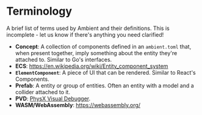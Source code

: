 # Terminology

A brief list of terms used by Ambient and their definitions. This is incomplete - let us know if there's anything you need clarified!

- **Concept**: A collection of components defined in an `ambient.toml` that, when present together, imply something about the entity they're attached to. Similar to Go's interfaces.
- **ECS**: <https://en.wikipedia.org/wiki/Entity_component_system>
- **`ElementComponent`**: A piece of UI that can be rendered. Similar to React's Components.
- **Prefab**: A entity or group of entities. Often an entity with a model and a collider attached to it.
- **PVD**: [PhysX Visual Debugger](https://developer.nvidia.com/physx-visual-debugger).
- **WASM/WebAssembly**: <https://webassembly.org/>
